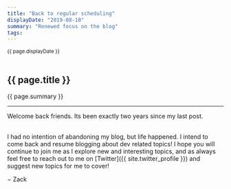```yaml
---
title: "Back to regular scheduling"
displayDate: "2019-08-18"
summary: "Renewed focus on the blog"
tags:
---
```

<small class="left">
{{ page.displayDate }}
</small>
<br><br>

## {{ page.title }}
{{ page.summary }}

---

Welcome back friends. Its been exactly two years since my last post.<br><br>

I had no intention of abandoning my blog, but life happened. I intend to come
back and resume blogging about dev related topics! I hope you will continue to
join me as I explore new and interesting topics, and as always feel free to
reach out to me on [Twitter]({{ site.twitter_profile }}) and suggest new topics
for me to cover!

&minus; Zack
<br>
